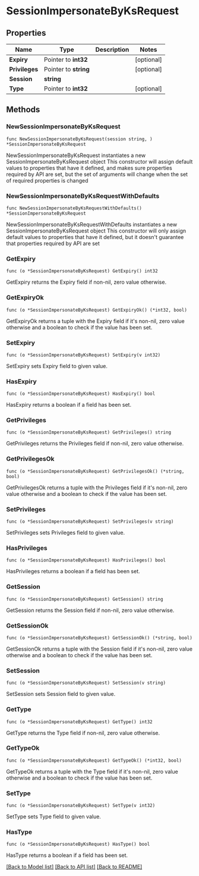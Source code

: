 # SessionImpersonateByKsRequest

## Properties

Name | Type | Description | Notes
------------ | ------------- | ------------- | -------------
**Expiry** | Pointer to **int32** |  | [optional] 
**Privileges** | Pointer to **string** |  | [optional] 
**Session** | **string** |  | 
**Type** | Pointer to **int32** |  | [optional] 

## Methods

### NewSessionImpersonateByKsRequest

`func NewSessionImpersonateByKsRequest(session string, ) *SessionImpersonateByKsRequest`

NewSessionImpersonateByKsRequest instantiates a new SessionImpersonateByKsRequest object
This constructor will assign default values to properties that have it defined,
and makes sure properties required by API are set, but the set of arguments
will change when the set of required properties is changed

### NewSessionImpersonateByKsRequestWithDefaults

`func NewSessionImpersonateByKsRequestWithDefaults() *SessionImpersonateByKsRequest`

NewSessionImpersonateByKsRequestWithDefaults instantiates a new SessionImpersonateByKsRequest object
This constructor will only assign default values to properties that have it defined,
but it doesn't guarantee that properties required by API are set

### GetExpiry

`func (o *SessionImpersonateByKsRequest) GetExpiry() int32`

GetExpiry returns the Expiry field if non-nil, zero value otherwise.

### GetExpiryOk

`func (o *SessionImpersonateByKsRequest) GetExpiryOk() (*int32, bool)`

GetExpiryOk returns a tuple with the Expiry field if it's non-nil, zero value otherwise
and a boolean to check if the value has been set.

### SetExpiry

`func (o *SessionImpersonateByKsRequest) SetExpiry(v int32)`

SetExpiry sets Expiry field to given value.

### HasExpiry

`func (o *SessionImpersonateByKsRequest) HasExpiry() bool`

HasExpiry returns a boolean if a field has been set.

### GetPrivileges

`func (o *SessionImpersonateByKsRequest) GetPrivileges() string`

GetPrivileges returns the Privileges field if non-nil, zero value otherwise.

### GetPrivilegesOk

`func (o *SessionImpersonateByKsRequest) GetPrivilegesOk() (*string, bool)`

GetPrivilegesOk returns a tuple with the Privileges field if it's non-nil, zero value otherwise
and a boolean to check if the value has been set.

### SetPrivileges

`func (o *SessionImpersonateByKsRequest) SetPrivileges(v string)`

SetPrivileges sets Privileges field to given value.

### HasPrivileges

`func (o *SessionImpersonateByKsRequest) HasPrivileges() bool`

HasPrivileges returns a boolean if a field has been set.

### GetSession

`func (o *SessionImpersonateByKsRequest) GetSession() string`

GetSession returns the Session field if non-nil, zero value otherwise.

### GetSessionOk

`func (o *SessionImpersonateByKsRequest) GetSessionOk() (*string, bool)`

GetSessionOk returns a tuple with the Session field if it's non-nil, zero value otherwise
and a boolean to check if the value has been set.

### SetSession

`func (o *SessionImpersonateByKsRequest) SetSession(v string)`

SetSession sets Session field to given value.


### GetType

`func (o *SessionImpersonateByKsRequest) GetType() int32`

GetType returns the Type field if non-nil, zero value otherwise.

### GetTypeOk

`func (o *SessionImpersonateByKsRequest) GetTypeOk() (*int32, bool)`

GetTypeOk returns a tuple with the Type field if it's non-nil, zero value otherwise
and a boolean to check if the value has been set.

### SetType

`func (o *SessionImpersonateByKsRequest) SetType(v int32)`

SetType sets Type field to given value.

### HasType

`func (o *SessionImpersonateByKsRequest) HasType() bool`

HasType returns a boolean if a field has been set.


[[Back to Model list]](../README.md#documentation-for-models) [[Back to API list]](../README.md#documentation-for-api-endpoints) [[Back to README]](../README.md)


